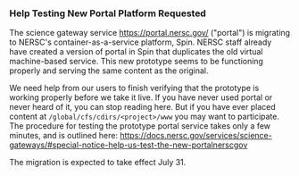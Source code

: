 ### Help Testing New Portal Platform Requested

The science gateway service <https://portal.nersc.gov/> ("portal") is migrating 
to NERSC's container-as-a-service platform, Spin. NERSC staff already have 
created a version of portal in Spin that duplicates the old virtual 
machine-based service. This new prototype seems to be functioning properly and 
serving the same content as the original.

We need help from our users to finish verifying that the prototype is working 
properly before we take it live. If you have never used portal or never heard of
it, you can stop reading here. But if you have ever placed content at 
`/global/cfs/cdirs/<project>/www` you may want to participate. The procedure for
testing the prototype portal service takes only a few minutes, and is outlined 
here:
<https://docs.nersc.gov/services/science-gateways/#special-notice-help-us-test-the-new-portalnerscgov>

The migration is expected to take effect July 31.
